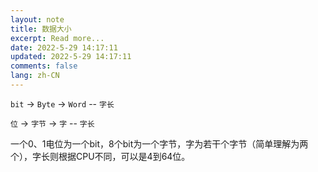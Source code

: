 ```yaml
---
layout: note
title: 数据大小
excerpt: Read more...
date: 2022-5-29 14:17:11
updated: 2022-5-29 14:17:11
comments: false
lang: zh-CN
---
```


`bit` -> `Byte` -> `Word` -- `字长`

`位` -> `字节` -> `字` -- `字长`

一个0、1电位为一个bit，8个bit为一个字节，字为若干个字节（简单理解为两个），字长则根据CPU不同，可以是4到64位。
  